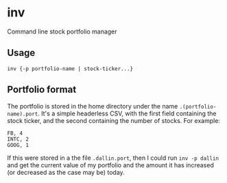 # inv
Command line stock portfolio manager

## Usage
    inv {-p portfolio-name | stock-ticker...}
## Portfolio format
The portfolio is stored in the home directory under the name `.(portfolio-name).port`.  It's a simple headerless CSV,
with the first field containing the stock ticker, and the second containing the number of stocks.  For example:

    FB, 4
    INTC, 2
    GOOG, 1
If this were stored in a the file `.dallin.port`, then I could run `inv -p dallin` and get the current value of my portfolio
and the amount it has increased (or decreased as the case may be) today.

